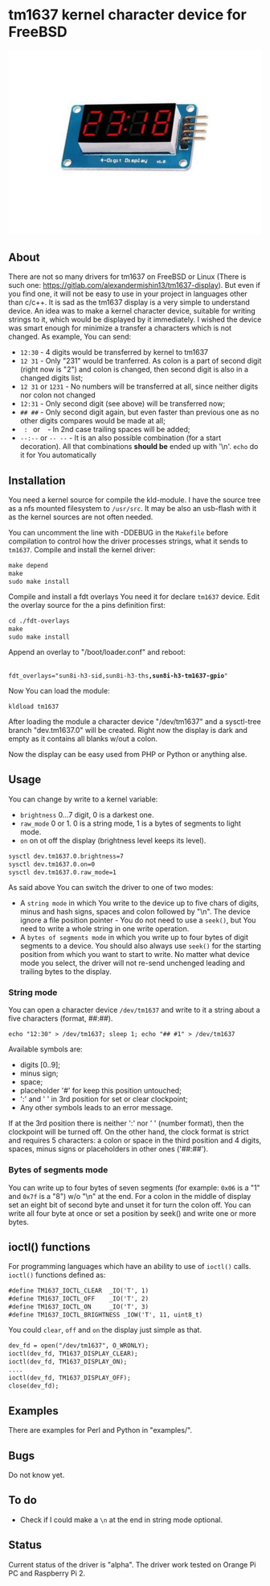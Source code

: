 # tm1637 kernel character device for FreeBSD

![TM1637](/tm1637.jpg?raw=true "TM1637 display")

## About

There are not so many drivers for tm1637 on FreeBSD or Linux
(There is such one: https://gitlab.com/alexandermishin13/tm1637-display).
But even if you find one, it will not be easy to use in your project in
languages other than c/c++. It is sad as the tm1637 display is a very
simple to understand device. An idea was to make a kernel character device,
suitable for writing strings to it, which would be displayed by it
immediately. I wished the device was smart enough for minimize a transfer
a characters which is not changed. As example, You can send:

* `12:30` - 4 digits would be transferred by kernel to tm1637
* `12 31` - Only "231" would be tranferred. As colon is a part of second
digit (right now is "2") and colon is changed, then second digit is also in
a changed digits list;
* `12 31` or `1231` - No numbers will be transferred at all, since neither
digits nor colon not changed
* `12:31` - Only second digit (see above) will be transferred now;
* `## ##` - Only second digit again, but even faster than previous one as no
other digits compares would be made at all;
* `  :  ` or ` ` - In 2nd case trailing spaces will be added;
* `--:--` or `-- --` - It is an also possible combination (for a start
decoration).
All that combinations **should be** ended up with '\n'.
`echo` do it for You automatically

## Installation

You need a kernel source for compile the kld-module. I have the source tree
as a nfs mounted filesystem to `/usr/src`. It may be also an usb-flash with
it as the kernel sources are not often needed.

You can uncomment the line with -DDEBUG in the `Makefile` before compilation
to control how the driver processes strings, what it sends to `tm1637`.
Compile and install the kernel driver:
```
make depend
make
sudo make install
```

Compile and install a fdt overlays You need it for declare `tm1637` device.
Edit the overlay source for the a pins definition first:
```
cd ./fdt-overlays
make
sudo make install
```

Append an overlay to "/boot/loader.conf" and reboot:
<pre><code>
fdt_overlays="sun8i-h3-sid,sun8i-h3-ths<b>,sun8i-h3-tm1637-gpio</b>"
</code></pre>

Now You can load the module:
```
kldload tm1637
```

After loading the module a character device "/dev/tm1637" and a sysctl-tree
branch "dev.tm1637.0" will be created. Right now the display is dark and
empty as it contains all blanks w/out a colon.

Now the display can be easy used from PHP or Python or anything alse.

## Usage

You can change by write to a kernel variable:
* `brightness` 0...7 digit, 0 is a darkest one.
* `raw_mode` 0 or 1. 0 is a string mode, 1 is a bytes of segments to light mode.
* `on` on ot off the display (brightness level keeps its level).

```
sysctl dev.tm1637.0.brightness=7
sysctl dev.tm1637.0.on=0
sysctl dev.tm1637.0.raw_mode=1
```

As said above You can switch the driver to one of two modes:
* A `string mode` in which You write to the device up to five chars of digits,
minus and hash signs, spaces and colon followed by "\n". The device ignore
a file position pointer - You do not need to use a `seek()`, but You need to
write a whole string in one write operation.
* A `bytes of segments mode` in which you write up to four bytes of digit
segments to a device. You should also always use `seek()` for the starting
position from which you want to start to write.
No matter what device mode you select, the driver will not re-send unchenged
leading and trailing bytes to the display.

### String mode

You can open a character device `/dev/tm1637` and write to it a string about
a five characters (format, ##:##).
```
echo "12:30" > /dev/tm1637; sleep 1; echo "## #1" > /dev/tm1637
```
Available symbols are:
* digits [0..9];
* minus sign;
* space;
* placeholder '#' for keep this position untouched;
* ':' and ' ' in 3rd position for set or clear clockpoint;
* Any other symbols leads to an error message.

If at the 3rd position there is neither ':' nor ' ' (number format),
then the clockpoint will be turned off.
On the other hand, the clock format is strict and requires 5 characters:
a colon or space in the third position and 4 digits, spaces, minus signs
or placeholders in other ones ('##:##').

### Bytes of segments mode

You can write up to four bytes of seven segments (for example: `0x06` is a "1"
and `0x7f` is a "8") w/o "\n" at the end. For a colon in the middle of display
set an eight bit of second byte and unset it for turn the colon off. You can
write all four byte at once or set a position by seek() and write one or more
bytes.

## ioctl() functions

For programming languages which have an ability to use of `ioctl()` calls.
`ioctl()` functions defined as:
```
#define TM1637_IOCTL_CLEAR	_IO('T', 1)
#define TM1637_IOCTL_OFF	_IO('T', 2)
#define TM1637_IOCTL_ON		_IO('T', 3)
#define TM1637_IOCTL_BRIGHTNESS	_IOW('T', 11, uint8_t)
```
You could `clear`, `off` and `on` the display just simple as that.
```
dev_fd = open("/dev/tm1637", O_WRONLY);
ioctl(dev_fd, TM1637_DISPLAY_CLEAR);
ioctl(dev_fd, TM1637_DISPLAY_ON);
....
ioctl(dev_fd, TM1637_DISPLAY_OFF);
close(dev_fd);
```

## Examples

There are examples for Perl and Python in "examples/".

## Bugs

Do not know yet.

## To do

* Check if I could make a `\n` at the end in string mode optional.

## Status

Current status of the driver is "alpha".
The driver work tested on Orange Pi PC and Raspberry Pi 2.
